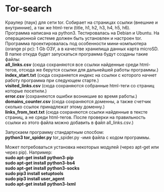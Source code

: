 # Tor-search
Краулер (паук) для сети tor. Собирает на страницах ссылки (внешние и внутринние), а так же html-теги (title, h1, h2, h3, h4, h5, h6).  
Программа написана на python3. Тестировалась на Debian и Ubuntu. На операционной системе должен быть установлен и настроен tor.  
Программа проектировалась под особенности мини-компьютера (orange pi pc): 1 Gb ОЗУ, а в качестве хранилища данных карта microSD.  
В папке откуда будет запускаться программа будут созданы такие файлы:  
 **all_links.csv**  (сюда сохраняются все ссылки найденные среди html-тегов, отсюда же берутся ссылки для дальнейшей работы программы.)   
 **index_start.txt** (сюда сохраняется индекс на ссылки с которого начнет работу программа при следующем старте.)  
 **visited_links.csv** (сюда сохраняются собранные html-теги со страниц которые посетили.)  
 **error.csv** (сохраняются ошибки возникшие во время работы.)   
 **domains_counter.csv** (сюда сохраняются доменны, а также счетчик сколько ссылок принадлежат этому доменну.)   
 **links_from_text.txt** (сюда сохраняются ссылки найденные в тексте страниц, а не среди html-тегов. После проверки на правильность ссылки из этого файла можно добавить в файл all_links.csv.)  

Запускаем программу стандартным спосбом:  
**python3 tor_spider.py**
tor_spider.py -имя файла с кодом программы.

Может потребоваться установка некоторых модулей (через apt-get или через pip). Например:  
**sudo apt-get install python3-pip**  
**sudo apt-get install python3-bs4**  
**sudo apt-get install python3-socks**  
**sudo pip3 install setuptools**  
**sudo pip3 install user_agent**  
**sudo apt-get install python3-lxml**  
